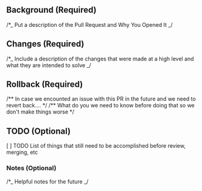 ## Background (Required)

/\*_ Put a description of the Pull Request and Why You Opened It _/

## Changes (Required)

/\*_ Include a description of the changes that were made at a high level and what they are intended to solve _/

## Rollback (Required)

/** In case we encounted an issue with this PR in the future and we need to revert back.... \*/
/** What do you we need to know before doing that so we don't make things worse \*/

## TODO (Optional)

[ ] TODO List of things that still need to be accomplished before review, merging, etc

### Notes (Optional)

/\*_ Helpful notes for the future _/

